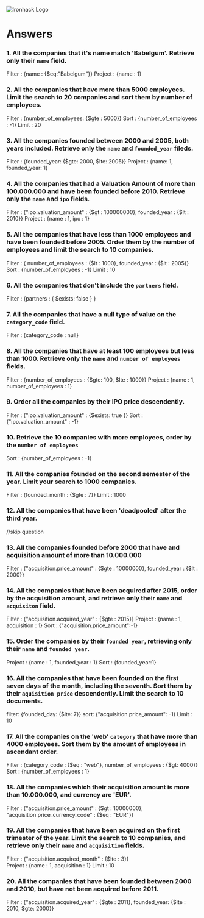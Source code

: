 ![Ironhack Logo](https://i.imgur.com/1QgrNNw.png)

# Answers

### 1. All the companies that it's name match 'Babelgum'. Retrieve only their `name` field.

Filter : {name : {$eq:"Babelgum"}}
Project : {name : 1}

### 2. All the companies that have more than 5000 employees. Limit the search to 20 companies and sort them by **number of employees**.

Filter : {number_of_employees: {$gte : 5000}}
Sort : {number_of_employees : -1}
Limit : 20

### 3. All the companies founded between 2000 and 2005, both years included. Retrieve only the `name` and `founded_year` fileds.

Filter : {founded_year: {$gte: 2000, $lte: 2005}}
Project : {name: 1, founded_year: 1}

### 4. All the companies that had a Valuation Amount of more than 100.000.000 and have been founded before 2010. Retrieve only the `name` and `ipo` fields.

Filter : {"ipo.valuation_amount" : {$gt : 100000000}, founded_year : {$lt : 2010}}
Project : {name : 1, ipo : 1}


### 5. All the companies that have less than 1000 employees and have been founded before 2005. Order them by the number of employees and limit the search to 10 companies.

Filter : { number_of_employees : {$lt : 1000}, founded_year : {$lt : 2005}}
Sort : {number_of_employees : -1}
Limit : 10

### 6. All the companies that don't include the `partners` field.

Filter : {partners : { $exists: false } }

### 7. All the companies that have a null type of value on the `category_code` field.

Filter : {category_code : null}

### 8. All the companies that have at least 100 employees but less than 1000. Retrieve only the `name` and `number of employees` fields.

Filter : {number_of_employees : {$gte: 100, $lte : 1000}}
Project : {name : 1, number_of_employees : 1}

### 9. Order all the companies by their IPO price descendently.

Filter : {"ipo.valuation_amount" : {$exists: true }}
Sort : {"ipo.valuation_amount" : -1}

### 10. Retrieve the 10 companies with more employees, order by the `number of employees`

Sort : {number_of_employees : -1}

### 11. All the companies founded on the second semester of the year. Limit your search to 1000 companies.

Filter : {founded_month : {$gte : 7}}
Limit : 1000 


### 12. All the companies that have been 'deadpooled' after the third year.

//skip question

### 13. All the companies founded before 2000 that have and acquisition amount of more than 10.000.000

Filter : {"acquisition.price_amount" : {$gte : 10000000}, founded_year : {$lt : 2000}} 

### 14. All the companies that have been acquired after 2015, order by the acquisition amount, and retrieve only their `name` and `acquisiton` field.

Filter : {"acquisition.acquired_year" : {$gte : 2015}} 
Project : {name : 1, acquisition : 1}
Sort : {"acquisition.price_amount":-1}

### 15. Order the companies by their `founded year`, retrieving only their `name` and `founded year`.

Project : {name : 1, founded_year : 1}
Sort : {founded_year:1}

### 16. All the companies that have been founded on the first seven days of the month, including the seventh. Sort them by their `aquisition price` descendently. Limit the search to 10 documents.

filter: {founded_day: {$lte: 7}}
sort: {"acquisition.price_amount": -1}
Limit : 10

### 17. All the companies on the 'web' `category` that have more than 4000 employees. Sort them by the amount of employees in ascendant order.

Filter : {category_code : {$eq : "web"}, number_of_employees : {$gt: 4000}}
Sort : {number_of_employees : 1}

### 18. All the companies which their acquisition amount is more than 10.000.000, and currency are 'EUR'.

Filter : {"acquisition.price_amount" : {$gt : 10000000}, "acquisition.price_currency_code" : {$eq : "EUR"}}  

### 19. All the companies that have been acquired on the first trimester of the year. Limit the search to 10 companies, and retrieve only their `name` and `acquisition` fields.

Filter : {"acquisition.acquired_month" : {$lte : 3}}  
Project : {name : 1, acquisition : 1}
Limit : 10

### 20. All the companies that have been founded between 2000 and 2010, but have not been acquired before 2011.

Filter : {"acquisition.acquired_year" : {$gte : 2011}, founded_year: {$lte : 2010, $gte: 2000}}  